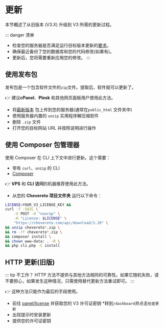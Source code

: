 # 更新

本节概述了从旧版本 (V3.X) 升级到 V3 所需的更新过程。

::: danger 清单

* 检查您的服务器是否满足运行目标版本更新的[要求](../server/requirements.md)。
* 确保最近备份了您的数据库和您的代码修改(如果有)。
* 更新后，您将需要重新应用您的修改。
:::

## 使用发布包

发布包是一个包含软件文件的`zip`文件。提取后，软件就可以更新了。

👉 建议**cPanel**、**Plesk** 和其他网页面板用户使用此方法。

* 将[最新版本](https://chevereto.com/panel/downloads) 包上传到您的服务器(通常在`public_html` 文件夹中)
* 使用服务器内置的 `unzip` 实用程序解压缩软件
* 删除 `.zip` 文件
* 打开您的目标网站 URL 并按照说明进行操作

## 使用 Composer 包管理器

使用 Composer 在 CLI 上下文中进行更新。这个需要：

* 带有 `curl`、`unzip` 的 CLI
* [Composer](https://getcomposer.org/)

👉 **VPS** 和 **CLI 访问**的机器推荐使用此方法。

* 从您的 **Chevereto 项目文件夹** 运行以下命令：

<CodeGroup>
<CodeGroupItem title="Debian">

```sh
LICENSE=YOUR_V3_LICENSE_KEY &&
curl -f -SOJL \
    -X POST -d "nowrap" \
    -H "License: $LICENSE" \
    "https://chevereto.com/api/download/3.20" \
&& unzip chevereto*.zip \
&& rm -rf chevereto*.zip \
&& composer install \
&& chown www-data: . -R \
&& php cli.php -C install
```

</CodeGroupItem>
</CodeGroup>

## HTTP 更新(旧版)

::: tip 不工作？
HTTP 方法不提供与其他方法相同的可靠性。如果它随机失败，请不要担心，如果发生这种情况，只需使用替代更新方法重试即可。
:::

👉 这种方法只能作为最后的手段使用。

* 前往 [panel/license](https://chevereto.com/panel/license) 并获取您的 V3 许可证密钥
*转到`/dashboard`并点击`检查更新`
* 出现提示时安装更新
* 提供您的许可证密钥
